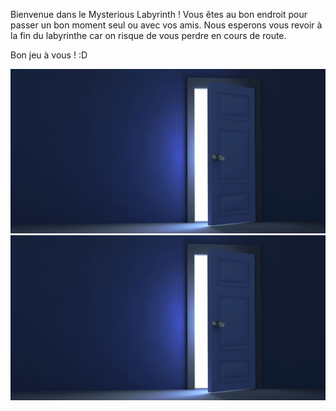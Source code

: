Bienvenue dans le Mysterious Labyrinth ! 
Vous êtes au bon endroit pour passer un bon moment seul ou avec vos amis.
Nous esperons vous revoir à la fin du labyrinthe car on risque de vous perdre en cours de route.

Bon jeu à vous ! :D

[![door](/images/door.jpg)](https://github.com/Vaksalan/myLabesgi/blob/main/salle1.md )
[![door2](/images/door.jpg)](https://github.com/Vaksalan/myLabesgi/blob/main/salle2.md )
